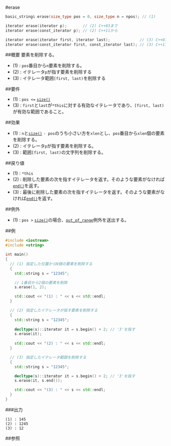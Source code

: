 #erase
```cpp
basic_string& erase(size_type pos = 0, size_type n = npos); // (1)

iterator erase(iterator p);       // (2) C++03まで
iterator erase(const_iterator p); // (2) C++11から

iterator erase(iterator first, iterator last);             // (3) C++03まで
iterator erase(const_iterator first, const_iterator last); // (3) C++11から
```

##概要
要素を削除する。


- (1) : `pos`番目から`n`要素を削除する。
- (2) : イテレータ`p`が指す要素を削除する
- (3) : イテレータ範囲`[first, last)`を削除する


##要件
- (1) : `pos <=` [`size()`](./size.md)
- (3) : `first`と`last`が`*this`に対する有効なイテレータであり、`[first, last)`が有効な範囲であること。


##効果
- (1) : `n`と[`size()`](./size.md) `- pos`のうち小さい方を`xlen`とし、`pos`番目から`xlen`個の要素を削除する。
- (2) : イテレータ`p`が指す要素を削除する。
- (3) : 範囲`[first, last)`の文字列を削除する。


##戻り値
- (1) : `*this`
- (2) : 削除した要素の次を指すイテレータを返す。そのような要素がなければ[`end()`](./end.md)を返す。
- (3) : 最後に削除した要素の次を指すイテレータを返す。そのような要素がなければ[`end()`](./end.md)を返す。


##例外
- (1) : `pos >` [`size()`](./size.md)の場合、[`out_of_range`](/reference/stdexcept.md)例外を送出する。


##例
```cpp
#include <iostream>
#include <string>

int main()
{
  // (1) 指定した位置からN個の要素を削除する
  {
    std::string s = "12345";

    // 1番目から2個の要素を削除
    s.erase(1, 2);

    std::cout << "(1) : " << s << std::endl;
  }

  // (2) 指定したイテレータが指す要素を削除する
  {
    std::string s = "12345";
   
    decltype(s)::iterator it = s.begin() + 2; // '3'を指す
    s.erase(it);
   
    std::cout << "(2) : " << s << std::endl;
  }

  // (3) 指定したイテレータ範囲を削除する
  {
    std::string s = "12345";

    decltype(s)::iterator it = s.begin() + 2; // '3'を指す
    s.erase(it, s.end());

    std::cout << "(3) : " << s << std::endl;
  }
}
```

###出力
```
(1) : 145
(2) : 1245
(3) : 12
```

##参照
